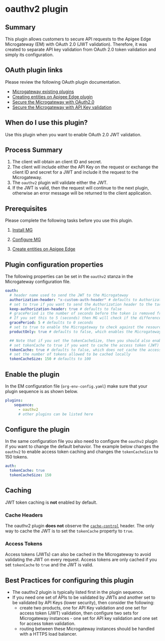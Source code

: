 # oauthv2 plugin

## Summary
This plugin allows customers to secure API requests to the Apigee Edge Microgateway (EM) with OAuth 2.0 (JWT validation).  Therefore, it was created to separate API key validation from OAuth 2.0 token validation and simply its configuration.

## OAuth plugin links
Please review the following OAuth plugin documentation.  
* [Microgateway existing plugins](https://docs.apigee.com/api-platform/microgateway/2.5.x/use-plugins#existingpluginsbundledwithedgemicrogateway)
* [Creating entities on Apigee Edge plugin](https://docs.apigee.com/api-platform/microgateway/2.5.x/setting-and-configuring-edge-microgateway.html#part2createentitiesonapigeeedge)
* [Secure the Microgateway with OAuth2.0](https://docs.apigee.com/api-platform/microgateway/2.5.x/setting-and-configuring-edge-microgateway.html#part4secureedgemicrogateway)
* [Secure the Microgateway with API Key validation](https://docs.apigee.com/api-platform/microgateway/2.5.x/setting-and-configuring-edge-microgateway.html#part4secureedgemicrogateway-securingtheapiwithanapikey)


## When do I use this plugin?
Use this plugin when you want to enable OAuth 2.0 JWT validation.

## Process Summary

1. The client will obtain an client ID and secret.
2. The client will include either the API Key on the request or exchange the client ID and secret for a JWT and include it the request to the Microgateway.
3. The `oauthv2` plugin will validate either the JWT.
4. If the JWT is valid, then the request will continue to the next plugin, otherwise an error message will be returned to the client application.

## Prerequisites
Please complete the following tasks before you use this plugin.  

1. [Install MG](https://docs.apigee.com/api-platform/microgateway/3.0.x/setting-and-configuring-edge-microgateway#Prerequisite)   

2. [Configure MG](https://docs.apigee.com/api-platform/microgateway/3.0.x/setting-and-configuring-edge-microgateway#Part1)

3. [Create entities on Apigee Edge](https://docs.apigee.com/api-platform/microgateway/3.0.x/setting-and-configuring-edge-microgateway#Part2)


## Plugin configuration properties
The following properties can be set in the `oauthv2` stanza in the Microgateway configuration file.

```yaml
oauth:
  # header name used to send the JWT to the Microgateway
  authorization-header: "x-custom-auth-header" # defaults to Authorization
  # set to true if you want to send the Authorization header to the target server; set to false when you want this plugin to remove the header after it is validated.
  keep-authorization-header: true # defaults to false
  # gracePeriod is the number of seconds before the token is removed from the cache.
  # If you set this to 5 (seconds) then MG will check if the difference between the expiry time and the current time [abs(expiry time - current time)] is less than or equal (<=) to the grace period. If true, then MG will remove the token from the cache.  
  gracePeriod: 5 # defaults to 0 seconds
  # set to true to enable the Microgateway to check against the resource paths only.  In this case it ignores the proxy name check.  
  productOnly: true # defaults to false, which enables the Microgateway to check if the proxy name is included in the product.

  ## Note that if you set the tokenCacheSize, then you should also enable it (tokenCache: true)
  # set tokenCache to true if you want to cache the access token (JWT) locally
  tokenCache: true # defaults to false, which does not cache the access token.
  # set the number of tokens allowed to be cached locally
  tokenCacheSize: 150 # defaults to 100
```

## Enable the plugin
In the EM configuration file (`org-env-config.yaml`) make sure that your plugin sequence is as shown below.

```yaml
plugins:
    sequence:
      - oauthv2
      # other plugins can be listed here
```

## Configure the plugin
In the same configuration file you also need to configure the `oauthv2` plugin if you want to change the default behavior.  The example below changes the `oauthv2` to enable access token caching and changes the `tokenCacheSize` to 150 tokens.    

```yaml
auth:
  tokenCache: true
  tokenCacheSize: 150
```

## Caching
JWT token caching is **not** enabled by default.  

### Cache Headers
The oauthv2 plugin **does not** observe the [`cache-control`](https://developers.google.com/web/fundamentals/performance/optimizing-content-efficiency/http-caching) header.
The only way to cache the JWT is to set the `tokenCache` property to `true`.

### Access Tokens
Access tokens (JWTs) can also be cached in the Microgateway to avoid validating the JWT on every request.  Access tokens are only cached if you set `tokenCache` to `true` and the JWT is valid.  

## Best Practices for configuring this plugin
* The oauthv2 plugin is typically listed first in the plugin sequence.  
* If you need one set of APIs to be validated by JWTs and another set to be validated by API Keys (lower security), then consider the following:
  * create two products, one for API Key validation and one set for access token (JWT) validation, then configure two sets for Microgateway instances - one set for API key validation and one set for access token validation.
  * routing between these Microgateway instances should be handled with a HTTPS load balancer.  
